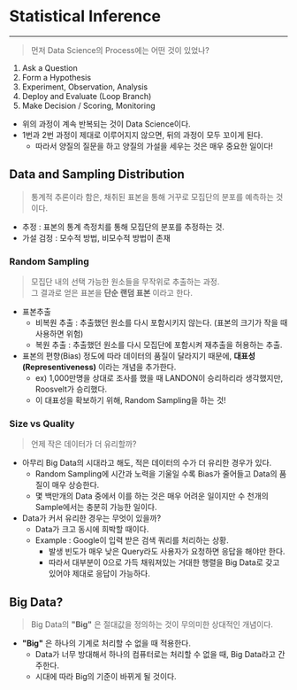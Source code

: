 # Statistical Inference
---
> 먼저 Data Science의 Process에는 어떤 것이 있었나?  

1. Ask a Question
2. Form a Hypothesis
3. Experiment, Observation, Analysis
4. Deploy and Evaluate (Loop Branch)
5. Make Decision / Scoring, Monitoring

- 위의 과정이 계속 반복되는 것이 Data Science이다.
- 1번과 2번 과정이 제대로 이루어지지 않으면, 뒤의 과정이 모두 꼬이게 된다.
  - 따라서 양질의 질문을 하고 양질의 가설을 세우는 것은 매우 중요한 일이다!

## Data and Sampling Distribution
> 통계적 추론이라 함은, 채취된 표본을 통해 거꾸로 모집단의 분포를 예측하는 것이다.  

- 추정 : 표본의 통계 측정치를 통해 모집단의 분포를 추정하는 것.
- 가설 검정 : 모수적 방법, 비모수적 방법이 존재

### Random Sampling
> 모집단 내의 선택 가능한 원소들을 무작위로 추출하는 과정.  
> 그 결과로 얻은 표본을 __단순 랜덤 표본__ 이라고 한다.  

- 표본추출
  - 비복원 추출 : 추출했던 원소를 다시 포함시키지 않는다. (표본의 크기가 작을 때 사용하면 위험)
  - 복원 추출 : 추출했던 원소를 다시 모집단에 포함시켜 재추출을 허용하는 추출.
- 표본의 편향(Bias) 정도에 따라 데이터의 품질이 달라지기 때문에, __대표성(Representiveness)__ 이라는 개념을 추가한다.
  - ex) 1,000만명을 상대로 조사를 했을 때 LANDON이 승리하리라 생각했지만, Roosvelt가 승리했다.
  - 이 대표성을 확보하기 위해, Random Sampling을 하는 것!

### Size vs Quality
> 언제 작은 데이터가 더 유리할까?  

- 아무리 Big Data의 시대라고 해도, 적은 데이터의 수가 더 유리한 경우가 있다.
  - Random Sampling에 시간과 노력을 기울일 수록 Bias가 줄어들고 Data의 품질이 매우 상승한다.
  - 몇 백만개의 Data 중에서 이를 하는 것은 매우 어려운 일이지만 수 천개의 Sample에서는 충분히 가능한 일이다.
- Data가 커서 유리한 경우는 무엇이 있을까?
  - Data가 크고 동시에 희박할 때이다.
  - Example : Google이 입력 받은 검색 쿼리를 처리하는 상황.
    - 발생 빈도가 매우 낮은 Query라도 사용자가 요청하면 응답을 해야만 한다.
    - 따라서 대부분이 0으로 가득 채워져있는 거대한 행렬을 Big Data로 갖고 있어야 제대로 응답이 가능하다.

## Big Data?
> Big Data의 __"Big"__ 은 절대값을 정의하는 것이 무의미한 상대적인 개념이다.  

- __"Big"__ 은 하나의 기계로 처리할 수 없을 때 적용한다.
  - Data가 너무 방대해서 하나의 컴퓨터로는 처리할 수 없을 때, Big Data라고 간주한다.
  - 시대에 따라 Big의 기준이 바뀌게 될 것이다.
